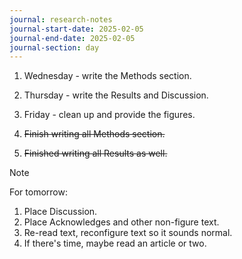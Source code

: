 ```yaml
---
journal: research-notes
journal-start-date: 2025-02-05
journal-end-date: 2025-02-05
journal-section: day
---
```

1. Wednesday - write the Methods section.
2. Thursday - write the Results and Discussion.
3. Friday - clean up and provide the figures.

1. ~~Finish writing all Methods section.~~
2. ~~Finished writing all Results as well.~~

> [!NOTE]
> For tomorrow:
> 1. Place Discussion.
> 2. Place Acknowledges and other non-figure text.
> 3. Re-read text, reconfigure text so it sounds normal.
> 4. If there's time, maybe read an article or two.

